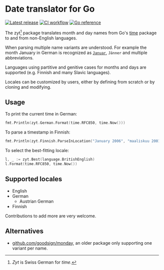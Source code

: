 # Date translator for Go

[![Latest release](https://img.shields.io/github/v/release/hansmi/zyt)][releases]
[![CI workflow](https://github.com/hansmi/zyt/actions/workflows/ci.yaml/badge.svg)](https://github.com/hansmi/zyt/actions/workflows/ci.yaml)
[![Go reference](https://pkg.go.dev/badge/github.com/hansmi/zyt.svg)](https://pkg.go.dev/github.com/hansmi/zyt)

The zyt[^name-explanation] package translates month and day names from Go's
[time](https://pkg.go.dev/time) package to and from non-English languages.

When parsing multiple name variants are understood. For example the month
January in German is recognized as
[`Januar`](https://de.wikipedia.org/wiki/Januar), `Jänner` and multiple
abbreviations.

Languages using partitive and genitive cases for months and days are supported
(e.g. Finnish and many Slavic languages).

Locales can be customized by users, either by defining from scratch or by
cloning and modifying.

[^name-explanation]: _Zyt_ is Swiss German for _time_.


## Usage

To print the current time in German:

```go
fmt.Println(zyt.German.Format(time.RFC850, time.Now()))
```

To parse a timestamp in Finnish:

```go
fmt.Println(zyt.Finnish.ParseInLocation("January 2006", "maaliskuu 2001", time.UTC))
```

To select the best-fitting locale:

```go
l, _ := zyt.Best(language.BritishEnglish)
l.Format(time.RFC850, time.Now())
```


## Supported locales

* English
* German
  * Austrian German
* Finnish

Contributions to add more are very welcome.


## Alternatives

* [github.com/goodsign/monday](https://pkg.go.dev/github.com/goodsign/monday),
  an older package only supporting one variant per name.

[releases]: https://github.com/hansmi/zyt/releases/latest

<!-- vim: set sw=2 sts=2 et : -->

